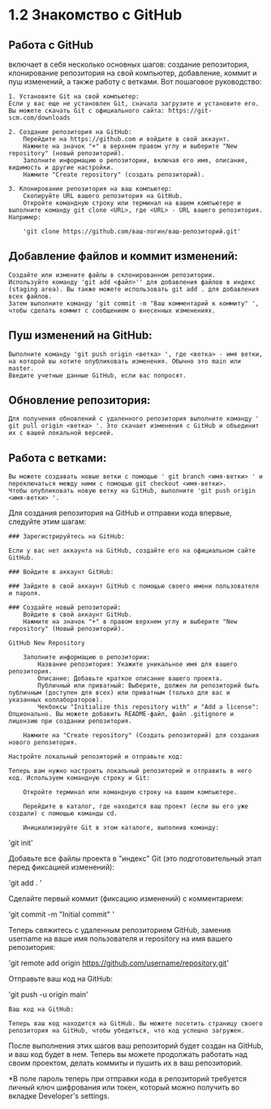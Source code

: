 # 1.2 Знакомство с GitHub

## Работа с GitHub 
включает в себя несколько основных шагов: создание репозитория, клонирование репозитория на свой компьютер, добавление, коммит и пуш изменений, а также работу с ветками. Вот пошаговое руководство:

    1. Установите Git на свой компьютер:
    Если у вас еще не установлен Git, сначала загрузите и установите его. Вы можете скачать Git с официального сайта: https://git-scm.com/downloads

    2. Создание репозитория на GitHub:
        Перейдите на https://github.com и войдите в свой аккаунт.
        Нажмите на значок "+" в верхнем правом углу и выберите "New repository" (новый репозиторий).
        Заполните информацию о репозитории, включая его имя, описание, видимость и другие настройки.
        Нажмите "Create repository" (создать репозиторий).

    3. Клонирование репозитория на ваш компьютер:
        Скопируйте URL вашего репозитория на GitHub.
        Откройте командную строку или терминал на вашем компьютере и выполните команду git clone <URL>, где <URL> - URL вашего репозитория. Например:

        'git clone https://github.com/ваш-логин/ваш-репозиторий.git'



## Добавление файлов и коммит изменений:

    Создайте или измените файлы в склонированном репозитории.
    Используйте команду 'git add <файл>'' для добавления файлов в индекс (staging area). Вы также можете использовать git add . для добавления всех файлов.
    Затем выполните команду 'git commit -m "Ваш комментарий к коммиту" ', чтобы сделать коммит с сообщением о внесенных изменениях.

## Пуш изменений на GitHub:

    Выполните команду 'git push origin <ветка> ', где <ветка> - имя ветки, на которой вы хотите опубликовать изменения. Обычно это main или master.
    Введите учетные данные GitHub, если вас попросят.

## Обновление репозитория:

    Для получения обновлений с удаленного репозитория выполните команду ' git pull origin <ветка> '. Это скачает изменения с GitHub и объединит их с вашей локальной версией.

## Работа с ветками:

    Вы можете создавать новые ветки с помощью ' git branch <имя-ветки> ' и переключаться между ними с помощью git checkout <имя-ветки>.
    Чтобы опубликовать новую ветку на GitHub, выполните 'git push origin <имя-ветки> '.

Для создания репозитория на GitHub и отправки кода впервые, следуйте этим шагам:

    ### Зарегистрируйтесь на GitHub:

    Если у вас нет аккаунта на GitHub, создайте его на официальном сайте GitHub.

    ### Войдите в аккаунт GitHub:

    ### Зайдите в свой аккаунт GitHub с помощью своего имени пользователя и пароля.

    ### Создайте новый репозиторий:
        Войдите в свой аккаунт GitHub.
        Нажмите на значок "+" в правом верхнем углу и выберите "New repository" (Новый репозиторий).

    GitHub New Repository

        Заполните информацию о репозитории:
            Название репозитория: Укажите уникальное имя для вашего репозитория.
            Описание: Добавьте краткое описание вашего проекта.
            Публичный или приватный: Выберите, должен ли репозиторий быть публичным (доступен для всех) или приватным (только для вас и указанных коллабораторов).
            Чекбоксы "Initialize this repository with" и "Add a license": Опционально. Вы можете добавить README-файл, файл .gitignore и лицензию при создании репозитория.

        Нажмите на "Create repository" (Создать репозиторий) для создания нового репозитория.

    Настройте локальный репозиторий и отправьте код:

    Теперь вам нужно настроить локальный репозиторий и отправить в него код. Используем командную строку и Git:

        Откройте терминал или командную строку на вашем компьютере.

        Перейдите в каталог, где находится ваш проект (если вы его уже создали) с помощью команды cd.

        Инициализируйте Git в этом каталоге, выполнив команду:

'git init'

Добавьте все файлы проекта в "индекс" Git (это подготовительный этап перед фиксацией изменений):

'git add . '

Сделайте первый коммит (фиксацию изменений) с комментарием:

'git commit -m "Initial commit" '

Теперь свяжитесь с удаленным репозиторием GitHub, заменив username на ваше имя пользователя и repository на имя вашего репозитория:

'git remote add origin https://github.com/username/repository.git'


Отправьте ваш код на GitHub:

'git push -u origin main'

    Ваш код на GitHub:

    Теперь ваш код находится на GitHub. Вы можете посетить страницу своего репозитория на GitHub, чтобы убедиться, что код успешно загружен.

После выполнения этих шагов ваш репозиторий будет создан на GitHub, и ваш код будет в нем. Теперь вы можете продолжать работать над своим проектом, делать коммиты и пушить их в ваш репозиторий.

*В поле пароль теперь при отправки кода в репозиторий требуется личный ключ шифрования или токен, который можно получить во вкладке Developer's settings.
